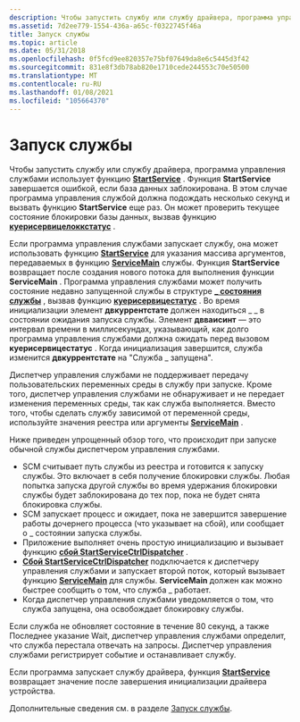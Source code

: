 ```yaml
---
description: Чтобы запустить службу или службу драйвера, программа управления службами использует функцию StartService.
ms.assetid: 7d2ee779-1554-436a-a65c-f0322745f46a
title: Запуск службы
ms.topic: article
ms.date: 05/31/2018
ms.openlocfilehash: 0f5fcd9ee820357e75bf07649da8e6c5445d3f42
ms.sourcegitcommit: 831e8f3db78ab820e1710cede244553c70e50500
ms.translationtype: MT
ms.contentlocale: ru-RU
ms.lasthandoff: 01/08/2021
ms.locfileid: "105664370"
---
```

# <a name="service-startup"></a>Запуск службы

Чтобы запустить службу или службу драйвера, программа управления службами использует функцию [**StartService**](/windows/desktop/api/Winsvc/nf-winsvc-startservicea) . Функция **StartService** завершается ошибкой, если база данных заблокирована. В этом случае программа управления службой должна подождать несколько секунд и вызвать функцию **StartService** еще раз. Он может проверить текущее состояние блокировки базы данных, вызвав функцию [**куерисервицелоккстатус**](/windows/desktop/api/Winsvc/nf-winsvc-queryservicelockstatusa) .

Если программа управления службами запускает службу, она может использовать функцию [**StartService**](/windows/desktop/api/Winsvc/nf-winsvc-startservicea) для указания массива аргументов, передаваемых в функцию [**ServiceMain**](/windows/win32/api/winsvc/nc-winsvc-lpservice_main_functiona) службы. Функция **StartService** возвращает после создания нового потока для выполнения функции **ServiceMain** . Программа управления службами может получить состояние недавно запущенной службы в структуре [**\_ состояния службы**](/windows/desktop/api/Winsvc/ns-winsvc-service_status) , вызвав функцию [**куерисервицестатус**](/windows/desktop/api/Winsvc/nf-winsvc-queryservicestatus) . Во время инициализации элемент **двкуррентстате** должен находиться \_ \_ в состоянии ожидания запуска службы. Элемент **двваисинт** — это интервал времени в миллисекундах, указывающий, как долго программа управления службами должна ожидать перед вызовом **куерисервицестатус** . Когда инициализация завершится, служба изменится **двкуррентстате** на "Служба \_ запущена".

Диспетчер управления службами не поддерживает передачу пользовательских переменных среды в службу при запуске. Кроме того, диспетчер управления службами не обнаруживает и не передает изменения переменных среды, так как служба выполняется. Вместо того, чтобы сделать службу зависимой от переменной среды, используйте значения реестра или аргументы [**ServiceMain**](/windows/win32/api/winsvc/nc-winsvc-lpservice_main_functiona) .

Ниже приведен упрощенный обзор того, что происходит при запуске обычной службы диспетчером управления службами.

-   SCM считывает путь службы из реестра и готовится к запуску службы. Это включает в себя получение блокировки службы. Любая попытка запуска другой службы во время удержания блокировки службы будет заблокирована до тех пор, пока не будет снята блокировка службы.
-   SCM запускает процесс и ожидает, пока не завершится завершение работы дочернего процесса (что указывает на сбой), или сообщает о \_ состоянии запуска службы.
-   Приложение выполняет очень простую инициализацию и вызывает функцию [**сбой StartServiceCtrlDispatcher**](/windows/desktop/api/Winsvc/nf-winsvc-startservicectrldispatchera) .
-   [**Сбой StartServiceCtrlDispatcher**](/windows/desktop/api/Winsvc/nf-winsvc-startservicectrldispatchera) подключается к диспетчеру управления службами и запускает второй поток, который вызывает функцию [**ServiceMain**](/windows/win32/api/winsvc/nc-winsvc-lpservice_main_functiona) для службы. **ServiceMain** должен как можно быстрее сообщить о том, что служба \_ работает.
-   Когда диспетчер управления службами уведомляется о том, что служба запущена, она освобождает блокировку службы.

Если служба не обновляет состояние в течение 80 секунд, а также Последнее указание Wait, диспетчер управления службами определит, что служба перестала отвечать на запросы. Диспетчер управления службами регистрирует событие и останавливает службу.

Если программа запускает службу драйвера, функция [**StartService**](/windows/desktop/api/Winsvc/nf-winsvc-startservicea) возвращает значение после завершения инициализации драйвера устройства.

Дополнительные сведения см. в разделе [Запуск службы](starting-a-service.md).

 

 
